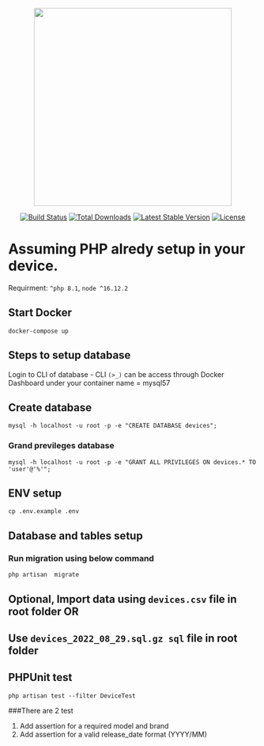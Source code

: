 <p align="center"><a href="https://laravel.com" target="_blank"><img src="https://raw.githubusercontent.com/laravel/art/master/logo-lockup/5%20SVG/2%20CMYK/1%20Full%20Color/laravel-logolockup-cmyk-red.svg" width="400"></a></p>

<p align="center">
<a href="https://travis-ci.org/laravel/framework"><img src="https://travis-ci.org/laravel/framework.svg" alt="Build Status"></a>
<a href="https://packagist.org/packages/laravel/framework"><img src="https://img.shields.io/packagist/dt/laravel/framework" alt="Total Downloads"></a>
<a href="https://packagist.org/packages/laravel/framework"><img src="https://img.shields.io/packagist/v/laravel/framework" alt="Latest Stable Version"></a>
<a href="https://packagist.org/packages/laravel/framework"><img src="https://img.shields.io/packagist/l/laravel/framework" alt="License"></a>
</p>

# Assuming PHP alredy setup in your device.
Requirment: `^php 8.1`, `node ^16.12.2`

## Start Docker
   `docker-compose up`

## Steps to setup database
Login to CLI of database - CLI `(>_)` can be access through Docker Dashboard under your container name = mysql57

## Create database
`mysql -h localhost -u root -p -e "CREATE DATABASE devices";`

### Grand previleges database
`mysql -h localhost -u root -p -e "GRANT ALL PRIVILEGES ON devices.* TO 'user'@'%'";`

## ENV setup
   `cp .env.example .env`

## Database and tables setup
### Run migration using below command
   `php artisan  migrate`
## Optional, Import data using `devices.csv` file in root folder OR
## Use `devices_2022_08_29.sql.gz sql` file in root folder

## PHPUnit test
`php artisan test --filter DeviceTest`

###There are 2 test 
1. Add assertion for a required model and brand
2. Add assertion for a valid release_date format (YYYY/MM)
